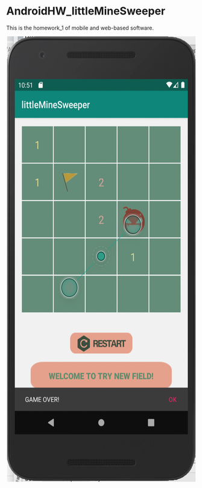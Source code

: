 # AndroidHW_littleMineSweeper
This is the homework_1 of mobile and web-based software.

<div align=center><img width="500" height="1180" src="https://github.com/amberYYX/AndroidHW_littleMineSweeper/blob/master/littleMineSweeper/preview.png"/></div>
